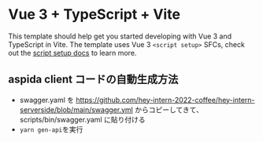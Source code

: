 # Vue 3 + TypeScript + Vite

This template should help get you started developing with Vue 3 and TypeScript in Vite. The template uses Vue 3 `<script setup>` SFCs, check out the [script setup docs](https://v3.vuejs.org/api/sfc-script-setup.html#sfc-script-setup) to learn more.

## aspida client コードの自動生成方法

- swagger.yaml を https://github.com/hey-intern-2022-coffee/hey-intern-serverside/blob/main/swagger.yml からコピーしてきて、scripts/bin/swagger.yaml に貼り付ける
- `yarn gen-api`を実行
